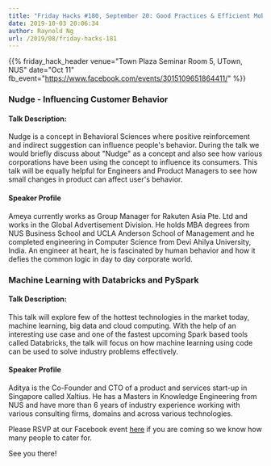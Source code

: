 ```yaml
---
title: "Friday Hacks #180, September 20: Good Practices & Efficient Mobile Multilingual Search"
date: 2019-10-03 20:06:34
author: Raynold Ng
url: /2019/08/friday-hacks-181
---
```


{{% friday_hack_header
    venue="Town Plaza Seminar Room 5, UTown, NUS"
    date="Oct 11"
    fb_event="https://www.facebook.com/events/3015109651864411/" %}}


### Nudge - Influencing Customer Behavior

#### Talk Description:

Nudge is a concept in Behavioral Sciences where positive reinforcement and indirect suggestion can influence people's behavior. During the talk we would briefly discuss about "Nudge" as a concept and also see how various corporations have been using the concept to influence its consumers. This talk will be equally helpful for Engineers and Product Managers to see how small changes in product can affect user's behavior.

#### Speaker Profile

Ameya currently works as Group Manager for Rakuten Asia Pte. Ltd and works in the Global Advertisement Division. He holds MBA degrees from NUS Business School and UCLA Anderson School of Management and he completed engineering in Computer Science from Devi Ahilya University, India. An engineer at heart, he is fascinated by human behavior and how it defies the common logic in day to day corporate world.

### Machine Learning with Databricks and PySpark

#### Talk Description:

This talk will explore few of the hottest technologies in the market today, machine learning, big data and cloud computing. With the help of an interesting use case and one of the fastest upcoming Spark based tools called Databricks, the talk will focus on how machine learning using code can be used to solve industry problems effectively.

#### Speaker Profile

Aditya is the Co-Founder and CTO of a product and services start-up in Singapore called Xaltius. He has a Masters in Knowledge Engineering from NUS and have more than 6 years of industry experience working with various consulting firms, domains and across various technologies.

Please RSVP at our Facebook event [here](https://www.facebook.com/events/3015109651864411/) if you are coming so we know how many people to cater for.

See you there!
